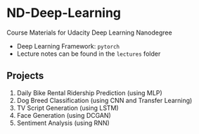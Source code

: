 # ND-Deep-Learning

Course Materials for Udacity Deep Learning Nanodegree

- Deep Learning Framework: `pytorch`
- Lecture notes can be found in the `lectures` folder

## Projects

1. Daily Bike Rental Ridership Prediction (using MLP)
2. Dog Breed Classification (using CNN and Transfer Learning)
3. TV Script Generation (using LSTM)
4. Face Generation (using DCGAN)
5. Sentiment Analysis (using RNN)
